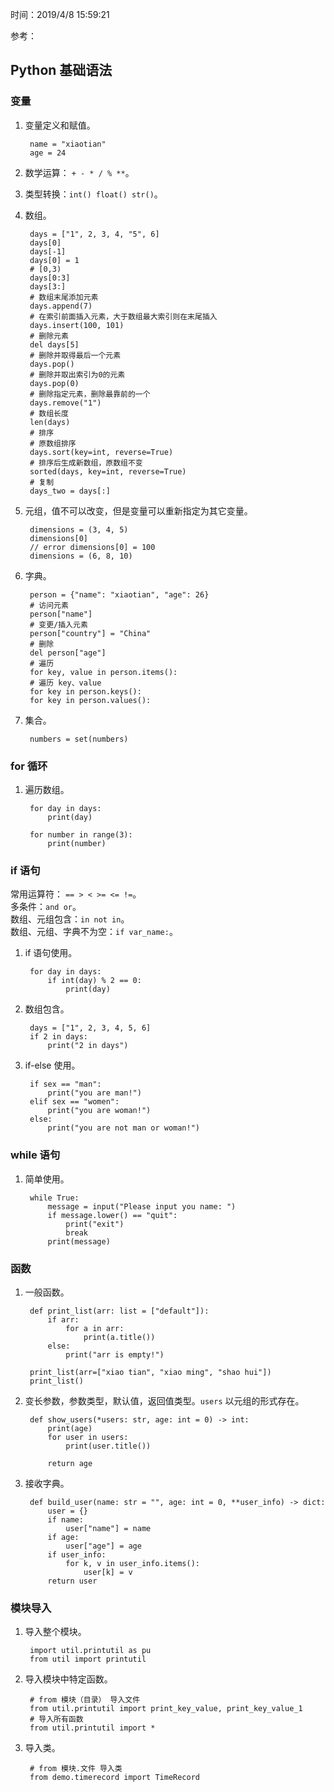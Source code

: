 时间：2019/4/8 15:59:21  

参考：

## Python 基础语法   

### 变量  

1. 变量定义和赋值。
   
		name = "xiaotian"
		age = 24

2. 数学运算： `+ - * / % **`。  

3. 类型转换：`int() float() str()`。  

4. 数组。

		days = ["1", 2, 3, 4, "5", 6]
		days[0]
		days[-1]
		days[0] = 1
		# [0,3)
		days[0:3]
		days[3:]
		# 数组末尾添加元素
		days.append(7)
		# 在索引前面插入元素，大于数组最大索引则在末尾插入
		days.insert(100, 101)
		# 删除元素
		del days[5]
		# 删除并取得最后一个元素
		days.pop()
		# 删除并取出索引为0的元素
		days.pop(0)
		# 删除指定元素，删除最靠前的一个
		days.remove("1")
		# 数组长度 
		len(days)
		# 排序
		# 原数组排序
		days.sort(key=int, reverse=True)
		# 排序后生成新数组，原数组不变
		sorted(days, key=int, reverse=True)
		# 复制
		days_two = days[:]
5. 元组，值不可以改变，但是变量可以重新指定为其它变量。
	
		dimensions = (3, 4, 5)
		dimensions[0]
		// error dimensions[0] = 100
		dimensions = (6, 8, 10)
6. 字典。

		person = {"name": "xiaotian", "age": 26}
		# 访问元素
		person["name"]
		# 变更/插入元素
		person["country"] = "China"
		# 删除
		del person["age"]
		# 遍历
		for key, value in person.items():
		# 遍历 key、value
		for key in person.keys():
		for key in person.values():
7. 集合。

		numbers = set(numbers)

### for 循环  

1. 遍历数组。

		for day in days:
		    print(day)

		for number in range(3):
    		print(number)

### if 语句 

常用运算符： `== > < >= <= !=`。  
多条件：`and or`。  
数组、元组包含：`in not in`。  
数组、元组、字典不为空：`if var_name:`。
 
1. if 语句使用。

		for day in days:
		    if int(day) % 2 == 0:
		        print(day)
2. 数组包含。

		days = ["1", 2, 3, 4, 5, 6]
		if 2 in days:
		    print("2 in days")
3. if-else 使用。

		if sex == "man":
		    print("you are man!")
		elif sex == "women":
		    print("you are woman!")
		else:
		    print("you are not man or woman!")

### while 语句

1. 简单使用。

		while True:
		    message = input("Please input you name: ")
		    if message.lower() == "quit":
		        print("exit")
		        break
		    print(message) 

### 函数 

1. 一般函数。

		def print_list(arr: list = ["default"]):
		    if arr:
		        for a in arr:
		            print(a.title())
		    else:
		        print("arr is empty!")

		print_list(arr=["xiao tian", "xiao ming", "shao hui"])
		print_list()

2. 变长参数，参数类型，默认值，返回值类型。`users` 以元组的形式存在。

		def show_users(*users: str, age: int = 0) -> int:
		    print(age)
		    for user in users:
		        print(user.title())
		
		    return age
3. 接收字典。

		def build_user(name: str = "", age: int = 0, **user_info) -> dict:
		    user = {}
		    if name:
		        user["name"] = name
		    if age:
		        user["age"] = age
		    if user_info:
		        for k, v in user_info.items():
		            user[k] = v
		    return user

### 模块导入 

1. 导入整个模块。

		import util.printutil as pu
		from util import printutil

2. 导入模块中特定函数。
		
		# from 模块（目录） 导入文件 
		from util.printutil import print_key_value, print_key_value_1
		# 导入所有函数
		from util.printutil import *
3. 导入类。

		# from 模块.文件 导入类
		from demo.timerecord import TimeRecord
